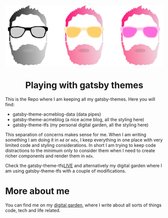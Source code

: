 ![](./themes/images/group_logo.png)

<center> <h1>Playing with gatsby themes</h1> </center>

This is the Repo where I am keeping all my gatsby-themes. Here you will find: 
- gatsby-theme-acmeblog-data (data pipes)
- gatsby-theme-acmeblog (a nice acme blog, all the styling here)
- gatsby-theme-tfs (my personal digital garden, all the styling here)
  
This separation of concerns makes sense for me. When I am writing something I am doing it in `md` or `mdx`, I keep everything in one place with very limited code and styling considerations. In short I am trying to keep code distractions to the minimum only to consider them when I need to create richer components and render them in `mdx`. 

Check the gatsby-theme-tfs[LIVE](https://gatsby-tfs-theme-starter.netlify.app/) and alternatively my digital garden where I am using gatsby-theme-tfs with a couple of modifications.

# More about me
You can find me on my [digital garden](https://www.tiagofsanchez.com/), where I write about all sorts of things code, tech and life related.